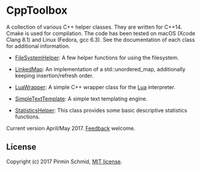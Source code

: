CppToolbox
==========

A collection of various C++ helper classes. They are written for C++14. Cmake is used for compilation.
The code has been tested on macOS (Xcode Clang 8.1) and Linux (Fedora, gcc 6.3).
See the documentation of each class for additional information.

- [FileSystemHelper][filesystemhelper]: A few helper functions for using the filesystem.

- [LinkedMap][linkedmap]: An implementation of a std::unordered_map, additionally keeping insertion/refresh order.

- [LuaWrapper][luawrapper]: A simple C++ wrapper class for the [Lua][lua] interpreter.

- [SimpleTextTemplate][simpletexttemplate]: A simple text templating engine.

- [StatisticsHelper][statisticshelper]: This class provides some basic descriptive statistics functions.

Current version April/May 2017.  [Feedback][feedback] welcome.


License
-------

Copyright (c) 2017 Pirmin Schmid, [MIT license][license].

[filesystemhelper]:FileSystemHelper
[linkedmap]:LinkedMap
[luawrapper]:LuaWrapper
[simpletexttemplate]:SimpleTextTemplate
[statisticshelper]:StatisticsHelper
[lua]:https://www.lua.org
[license]:LICENSE
[feedback]:mailto:mailbox@pirmin-schmid.ch?subject=CppToolbox
